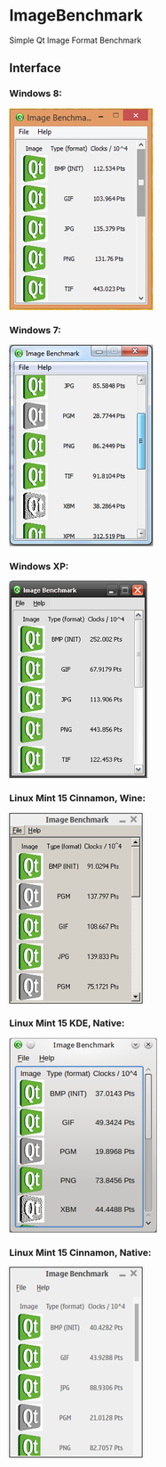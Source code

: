 ImageBenchmark
==============

Simple Qt Image Format Benchmark

## Interface

### Windows 8:
![Windows 8](screens/Windows8.png)

### Windows 7:
![Windows 7](screens/Windows7.png)

### Windows XP:
![Windows XP](screens/WindowsXP.png)

### Linux Mint 15 Cinnamon, Wine:
![Linux Mint, Wine](screens/LinuxMint-Wine.png)

### Linux Mint 15 KDE, Native:
![Linux Mint, KDE](screens/LinuxMint-NativeKDE.png)

### Linux Mint 15 Cinnamon, Native:
![Linux Mint, GTK+](screens/LinuxMint-Native.png)
